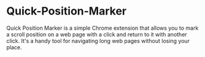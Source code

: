 # Quick-Position-Marker
Quick Position Marker is a simple Chrome extension that allows you to mark a scroll position on a web page with a click and return to it with another click. It's a handy tool for navigating long web pages without losing your place.
